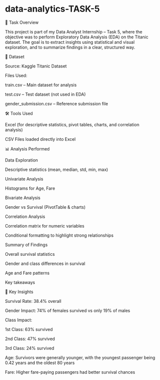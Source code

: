 # data-analytics-TASK-5
📌 Task Overview

This project is part of my Data Analyst Internship – Task 5, where the objective was to perform Exploratory Data Analysis (EDA) on the Titanic dataset.
The goal is to extract insights using statistical and visual exploration, and to summarize findings in a clear, structured way.

📂 Dataset

Source: Kaggle Titanic Dataset

Files Used:

train.csv – Main dataset for analysis

test.csv – Test dataset (not used in EDA)

gender_submission.csv – Reference submission file

🛠 Tools Used

Excel (for descriptive statistics, pivot tables, charts, and correlation analysis)

CSV Files loaded directly into Excel

📊 Analysis Performed

Data Exploration

Descriptive statistics (mean, median, std, min, max)

Univariate Analysis

Histograms for Age, Fare

Bivariate Analysis

Gender vs Survival (PivotTable & charts)

Correlation Analysis

Correlation matrix for numeric variables

Conditional formatting to highlight strong relationships

Summary of Findings

Overall survival statistics

Gender and class differences in survival

Age and Fare patterns

Key takeaways

📑 Key Insights

Survival Rate: 38.4% overall

Gender Impact: 74% of females survived vs only 19% of males

Class Impact:

1st Class: 63% survived

2nd Class: 47% survived

3rd Class: 24% survived

Age: Survivors were generally younger, with the youngest passenger being 0.42 years and the oldest 80 years

Fare: Higher fare-paying passengers had better survival chances
